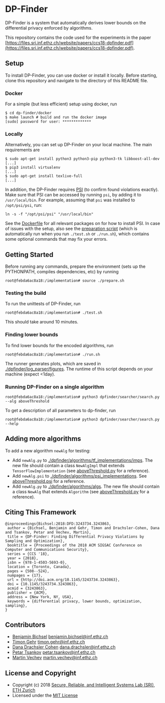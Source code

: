 # DP-Finder

DP-Finder is a system that automatically derives lower bounds on the differential privacy enforced
by algorithms.

This repository contains the code used for the experiments in the paper
[https://files.sri.inf.ethz.ch/website/papers/ccs18-dpfinder.pdf](https://files.sri.inf.ethz.ch/website/papers/ccs18-dpfinder.pdf).

## Setup

To install DP-Finder, you can use docker or install it locally. Before starting, clone this repository and navigate to the directory of this README file.

### Docker

For a simple (but less efficient) setup using docker, run

```shell
$ cd dp-finder/docker
$ make launch # build and run the docker image
[sudo] password for user: *************
```

### Locally

Alternatively, you can set up DP-Finder on your local machine.
The main requirements are

```shell
$ sudo apt-get install python3 python3-pip python3-tk libboost-all-dev
[...]
$ pip3 install virtualenv
[...]
$ sudo apt-get install texlive-full
[...]
```

In addition, the DP-Finder requires [PSI](https://github.com/eth-sri/psi) (to
confirm found violations exactly). Make sure that PSI can be accessed by running
`psi`, by adding it to `/usr/local/bin`. For example, assuming that `psi` was
installed to `/opt/psi/psi`, run:

```shell
ln -s -f "/opt/psi/psi" "/usr/local/bin"
```

See the [Dockerfile](./docker/Dockerfile) for all relevant packages on for how to install PSI.
In case of issues with the setup, also see the [preparation script](./prepare.sh) (which is automatically run when you run `./test.sh` or `./run.sh`), which contains some optional commands that may fix your errors.

## Getting Started

Before running any commands, prepare the environment (sets up the PYTHONPATH, compiles dependencies, etc) by running

```shell
root@febda6ac8a18:/implementation# source ./prepare.sh
```

### Testing the build

To run the unittests of DP-Finder, run

```shell
root@febda6ac8a18:/implementation# ./test.sh
```

This should take around 10 minutes.

### Finding lower bounds

To find lower bounds for the encoded algorithms, run

```shell
root@febda6ac8a18:/implementation# ./run.sh
```

The runner generates plots, which are saved in [./dpfinder/log_parser/figures](./dpfinder/log_parser/figures).
The runtime of this script depends on your machine (expect <1day).

### Running DP-Finder on a single algorithm

```shell
root@febda6ac8a18:/implementation# python3 dpfinder/searcher/search.py --alg aboveThreshold
```

To get a description of all parameters to dp-finder, run

````shell
root@febda6ac8a18:/implementation# python3 dpfinder/searcher/search.py --help
````

## Adding more algorithms

To add a new algorithm `newAlg` for testing:

- Add `newAlg.py` to [./dpfinder/algorithms/tf_implementations/imps](./dpfinder/algorithms/tf_implementations/imps). The new file should contain a class `NewAlgImpl` that extends `TensorFlowImplementation` (see [aboveThreshold.py](./dpfinder/algorithms/tf_implementations/imps/aboveThreshold.py) for a reference).
- Add `newAlg.psi` to [./dpfinder/algorithms/psi_implementations](./dpfinder/algorithms/psi_implementations). See [aboveThreshold.psi](./dpfinder/algorithms/psi_implementations/aboveThreshold.psi) for a reference.
- Add `newAlg.py` to [./dpfinder/algorithms/algs](./dpfinder/algorithms/algs). The new file should contain a class `NewAlg` that extends `Algorithm` (see [aboveThreshold.py](./dpfinder/algorithms/algs/aboveThreshold.py) for a reference).

## Citing This Framework

```
@inproceedings{Bichsel:2018:DFD:3243734.3243863,
 author = {Bichsel, Benjamin and Gehr, Timon and Drachsler-Cohen, Dana and Tsankov, Petar and Vechev, Martin},
 title = {DP-Finder: Finding Differential Privacy Violations by Sampling and Optimization},
 booktitle = {Proceedings of the 2018 ACM SIGSAC Conference on Computer and Communications Security},
 series = {CCS '18},
 year = {2018},
 isbn = {978-1-4503-5693-0},
 location = {Toronto, Canada},
 pages = {508--524},
 numpages = {17},
 url = {http://doi.acm.org/10.1145/3243734.3243863},
 doi = {10.1145/3243734.3243863},
 acmid = {3243863},
 publisher = {ACM},
 address = {New York, NY, USA},
 keywords = {differential privacy, lower bounds, optimization, sampling},
} 
```

## Contributors

- [Benjamin Bichsel](https://www.sri.inf.ethz.ch/people/benjamin) benjamin.bichsel@inf.ethz.ch
- [Timon Gehr](https://www.sri.inf.ethz.ch/people/timon) timon.gehr@inf.ethz.ch
- [Dana Drachsler Cohen](https://www.sri.inf.ethz.ch/people/dana) dana.drachsler@inf.ethz.ch
- [Petar Tsankov](http://www.ptsankov.com/) petar.tsankov@inf.ethz.ch
- [Martin Vechev](https://www.sri.inf.ethz.ch/people/martin) martin.vechev@inf.ethz.ch

## License and Copyright

- Copyright (c) 2018 [Secure, Reliable, and Intelligent Systems Lab (SRI), ETH Zurich](https://www.sri.inf.ethz.ch/)
- Licensed under the [MIT License](https://opensource.org/licenses/MIT)
